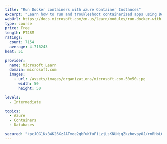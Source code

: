 ```yaml
---
title: "Run Docker containers with Azure Container Instances"
excerpt: "Learn how to run and troubleshoot containerized apps using Docker containers with Azure Container Instances."
webUrl: https://docs.microsoft.com/en-us/learn/modules/run-docker-with-azure-container-instances/
type: course
price: Free
length: PT48M
ratings:
  count: 7154
  average: 4.716243
heat: 51

provider:
  name: Microsoft Learn
  domain: microsoft.com
  images:
    - url: /assets/images/organizations/microsoft.com-50x50.jpg
      width: 50
      height: 50

levels:
  - Intermediate

topics:
  - Azure
  - Containers
  - Databases

secured: "kpcJOG1KxB4K26XzJATmoe2qbFuKfuF1LzjLsKNUNjqZkzbovpy0J/rnRHoLO8tFy7T61HV4+mUILIIsNJ0AnCgqgc/oTpt41ipkAQjKWnNFmH9/a9X6l7cd4ftf8PCZO4y/qjcSxI6+LHV4EQ9e+RmO975zF9LmB9B/9gSC4nW+worqrS56Pw7mgA+VsdpVK3Yo94TDUOkah9coES45rkdTN6wxoyl4HqaOxNwoOIbNQdRZFCU8WPeqZv2TWUQdeVO3j3MjQrE3v2H+Ly7R5+A0Igm0ioOkHUxWyiuiqE0f9xAsrxy7jJU16Jp5PbEGQlCru+TMDagTG1RKSq0baQ7ChRVTKmQ7f3tfReXIt46Jht1b/TRhXVoDFxG1212RR5ByecS3/SiBfrRyNU83V10zDC4UsenJGUZXppDKbFg=;jPWWJZO96ll6whBOYO6i7Q=="
---
```


